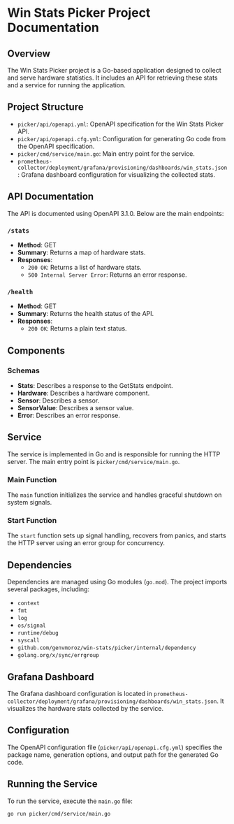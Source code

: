 # Win Stats Picker Project Documentation

## Overview

The Win Stats Picker project is a Go-based application designed to collect and serve hardware statistics. It includes an API for retrieving these stats and a service for running the application.

## Project Structure

- `picker/api/openapi.yml`: OpenAPI specification for the Win Stats Picker API.
- `picker/api/openapi.cfg.yml`: Configuration for generating Go code from the OpenAPI specification.
- `picker/cmd/service/main.go`: Main entry point for the service.
- `prometheus-collector/deployment/grafana/provisioning/dashboards/win_stats.json`: Grafana dashboard configuration for visualizing the collected stats.

## API Documentation

The API is documented using OpenAPI 3.1.0. Below are the main endpoints:

### `/stats`

- **Method**: GET
- **Summary**: Returns a map of hardware stats.
- **Responses**:
    - `200 OK`: Returns a list of hardware stats.
    - `500 Internal Server Error`: Returns an error response.

### `/health`

- **Method**: GET
- **Summary**: Returns the health status of the API.
- **Responses**:
    - `200 OK`: Returns a plain text status.

## Components

### Schemas

- **Stats**: Describes a response to the GetStats endpoint.
- **Hardware**: Describes a hardware component.
- **Sensor**: Describes a sensor.
- **SensorValue**: Describes a sensor value.
- **Error**: Describes an error response.

## Service

The service is implemented in Go and is responsible for running the HTTP server. The main entry point is `picker/cmd/service/main.go`.

### Main Function

The `main` function initializes the service and handles graceful shutdown on system signals.

### Start Function

The `start` function sets up signal handling, recovers from panics, and starts the HTTP server using an error group for concurrency.

## Dependencies

Dependencies are managed using Go modules (`go.mod`). The project imports several packages, including:

- `context`
- `fmt`
- `log`
- `os/signal`
- `runtime/debug`
- `syscall`
- `github.com/genvmoroz/win-stats/picker/internal/dependency`
- `golang.org/x/sync/errgroup`

## Grafana Dashboard

The Grafana dashboard configuration is located in `prometheus-collector/deployment/grafana/provisioning/dashboards/win_stats.json`. It visualizes the hardware stats collected by the service.

## Configuration

The OpenAPI configuration file (`picker/api/openapi.cfg.yml`) specifies the package name, generation options, and output path for the generated Go code.

## Running the Service

To run the service, execute the `main.go` file:

```sh
go run picker/cmd/service/main.go
